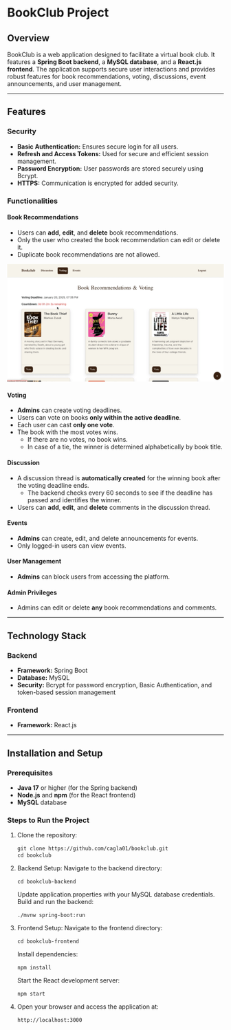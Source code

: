 # BookClub Project

## Overview
BookClub is a web application designed to facilitate a virtual book club. It features a **Spring Boot backend**, a **MySQL database**, and a **React.js frontend**. The application supports secure user interactions and provides robust features for book recommendations, voting, discussions, event announcements, and user management.

---

## Features

### Security
- **Basic Authentication:** Ensures secure login for all users.
- **Refresh and Access Tokens:** Used for secure and efficient session management.
- **Password Encryption:** User passwords are stored securely using Bcrypt.
- **HTTPS:** Communication is encrypted for added security.

### Functionalities
#### **Book Recommendations**
- Users can **add**, **edit**, and **delete** book recommendations.
- Only the user who created the book recommendation can edit or delete it.
- Duplicate book recommendations are not allowed.

![Bookclub Voting](./imgs/voting.png)

#### **Voting**
- **Admins** can create voting deadlines.
- Users can vote on books **only within the active deadline**.
- Each user can cast **only one vote**.
- The book with the most votes wins. 
  - If there are no votes, no book wins.
  - In case of a tie, the winner is determined alphabetically by book title.

#### **Discussion**
- A discussion thread is **automatically created** for the winning book after the voting deadline ends.
  - The backend checks every 60 seconds to see if the deadline has passed and identifies the winner.
- Users can **add**, **edit**, and **delete** comments in the discussion thread.

#### **Events**
- **Admins** can create, edit, and delete announcements for events.
- Only logged-in users can view events.

#### **User Management**
- **Admins** can block users from accessing the platform.

#### **Admin Privileges**
- Admins can edit or delete **any** book recommendations and comments.

---

## Technology Stack
### Backend
- **Framework:** Spring Boot
- **Database:** MySQL
- **Security:** Bcrypt for password encryption, Basic Authentication, and token-based session management

### Frontend
- **Framework:** React.js

---

## Installation and Setup

### Prerequisites
- **Java 17** or higher (for the Spring backend)
- **Node.js** and **npm** (for the React frontend)
- **MySQL** database

### Steps to Run the Project
1. Clone the repository:
   ```
   git clone https://github.com/cagla01/bookclub.git
   cd bookclub
   ```

2. Backend Setup:
	Navigate to the backend directory: 
	```
   cd bookclub-backend
   ```
   Update application.properties with your MySQL database credentials.
	Build and run the backend:
	```
	./mvnw spring-boot:run
	```

3. Frontend Setup:
	Navigate to the frontend directory:
	```
	cd bookclub-frontend
	```
	Install dependencies:
	```
	npm install
	```	
	Start the React development server:
	```
	npm start
	```

4. Open your browser and access the application at:
	```
	http://localhost:3000
	```
